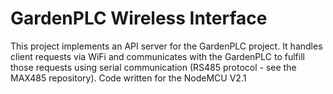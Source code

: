 # GardenPLC Wireless Interface
This project implements an API server for the GardenPLC project. It handles client requests via WiFi and communicates with the GardenPLC to fulfill those requests using serial communication (RS485 protocol - see the MAX485 repository).
Code written for the NodeMCU V2.1